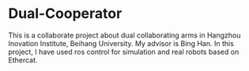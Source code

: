 # Dual-Cooperator
This is a collaborate project about dual collaborating arms in Hangzhou Inovation Institute, Beihang University. My advisor is Bing Han. In this project, I have used ros control for simulation and real robots based on Ethercat.

